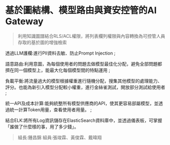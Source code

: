 # 基於圖結構、模型路由與資安控管的AI Gateway
>利用知識圖譜結合RLS/ACL權限，將列表欄列權限與內容轉換為可控管人員存取的基於圖的增強檢索

透過LLM護欄:進行PII資料去敏、防止Prompt Injection ;

語意路由:利用意圖，為每個使用者的問題去做模型最佳化分配，避免全部問題都擠在同一個模型上，能最大化每個模型間的特點運用 ;

負載平衡:將流量過大的模型根據權重進行隨機分配，搜集其他模型的處理能力、評分。也能為新引入模型分配較小權重，進行金絲雀測試，開放部分測試給使用者 ;

統一API及成本計算:能夠統整所有模型供應商的API，使其更容易部屬模型，並透過統一計算Token用量，查看使用者用量。 ;

結合ELK:將所有Log資訊儲存在ElasticSearch資料庫中，並透過儀表板，可掌握「誰做了什麼樣的事，用了多少錢」。


>組長:鍾昌錦
>組員:張竣霖、黃俊霖、戴暐翔

